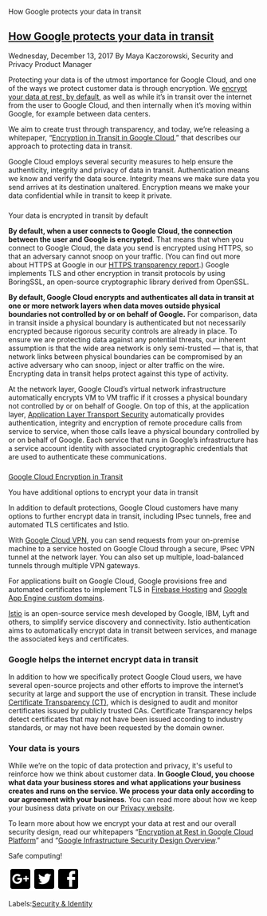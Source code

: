 How Google protects your data in transit

## [How Google protects your data in transit](https://cloudplatform.googleblog.com/2017/12/how-Google-protects-your-data-in-transit.html)

Wednesday, December 13, 2017
 By Maya Kaczorowski, Security and Privacy Product Manager

Protecting your data is of the utmost importance for Google Cloud, and one of the ways we protect customer data is through encryption. We [encrypt your data at rest, by default](https://cloud.google.com/security/encryption-at-rest/), as well as while it’s in transit over the internet from the user to Google Cloud, and then internally when it’s moving within Google, for example between data centers.

We aim to create trust through transparency, and today, we’re releasing a whitepaper, “[Encryption in Transit in Google Cloud](https://cloud.google.com/security/encryption-in-transit/),” that describes our approach to protecting data in transit.

Google Cloud employs several security measures to help ensure the authenticity, integrity and privacy of data in transit. Authentication means we know and verify the data source. Integrity means we make sure data you send arrives at its destination unaltered. Encryption means we make your data confidential while in transit to keep it private.

###

Your data is encrypted in transit by default

**By default, when a user connects to Google Cloud, the connection between the user and Google is encrypted**. That means that when you connect to Google Cloud, the data you send is encrypted using HTTPS, so that an adversary cannot snoop on your traffic. (You can find out more about HTTPS at Google in our [HTTPS transparency report](https://transparencyreport.google.com/https/overview).) Google implements TLS and other encryption in transit protocols by using BoringSSL, an open-source cryptographic library derived from OpenSSL.

**By default, Google Cloud encrypts and authenticates all data in transit at one or more network layers when data moves outside physical boundaries not controlled by or on behalf of Google.** For comparison, data in transit inside a physical boundary is authenticated but not necessarily encrypted because rigorous security controls are already in place. To ensure we are protecting data against any potential threats, our inherent assumption is that the wide area network is only semi-trusted — that is, that network links between physical boundaries can be compromised by an active adversary who can snoop, inject or alter traffic on the wire. Encrypting data in transit helps protect against this type of activity.

At the network layer, Google Cloud’s virtual network infrastructure automatically encrypts VM to VM traffic if it crosses a physical boundary not controlled by or on behalf of Google. On top of this, at the application layer, [Application Layer Transport Security](https://security.googleblog.com/2017/12/securing-communications-between-google.html) automatically provides authentication, integrity and encryption of remote procedure calls from service to service, when those calls leave a physical boundary controlled by or on behalf of Google. Each service that runs in Google’s infrastructure has a service account identity with associated cryptographic credentials that are used to authenticate these communications.

###

[Google Cloud Encryption in Transit](https://www.youtube.com/watch?v=Dzju5aALHRQ)

You have additional options to encrypt your data in transit

In addition to default protections, Google Cloud customers have many options to further encrypt data in transit, including IPsec tunnels, free and automated TLS certificates and Istio.

With [Google Cloud VPN](https://cloud.google.com/vpn/docs/concepts/overview), you can send requests from your on-premise machine to a service hosted on Google Cloud through a secure, IPsec VPN tunnel at the network layer. You can also set up multiple, load-balanced tunnels through multiple VPN gateways.

For applications built on Google Cloud, Google provisions free and automated certificates to implement TLS in [Firebase Hosting](https://firebase.google.com/docs/hosting/custom-domain) and [Google App Engine custom domains](https://cloudplatform.googleblog.com/2017/09/introducing-managed-SSL-for-Google-App-Engine.html).

[Istio](https://istio.io/) is an open-source service mesh developed by Google, IBM, Lyft and others, to simplify service discovery and connectivity. Istio authentication aims to automatically encrypt data in transit between services, and manage the associated keys and certificates.

### Google helps the internet encrypt data in transit

In addition to how we specifically protect Google Cloud users, we have several open-source projects and other efforts to improve the internet’s security at large and support the use of encryption in transit. These include [Certificate Transparency (CT)](https://www.certificate-transparency.org/), which is designed to audit and monitor certificates issued by publicly trusted CAs. Certificate Transparency helps detect certificates that may not have been issued according to industry standards, or may not have been requested by the domain owner.

### Your data is yours

While we’re on the topic of data protection and privacy, it's useful to reinforce how we think about customer data. **In Google Cloud, you choose what data your business stores and what applications your business creates and runs on the service. We process your data only according to our agreement with your business**. You can read more about how we keep your business data private on our [Privacy website](https://privacy.google.com/businesses/).

To learn more about how we encrypt your data at rest and our overall security design, read our whitepapers “[Encryption at Rest in Google Cloud Platform](https://cloud.google.com/security/encryption-at-rest/default-encryption/)” and “[Google Infrastructure Security Design Overview](https://cloud.google.com/security/security-design/).”

Safe computing!

![Share on Google+](../_resources/c620b1a7b369ad2749d0baf881d4ccbb.png)![Share on Twitter](../_resources/4e2633eb72f2026ba8464540a445a45f.png)![Share on Facebook](../_resources/a4a815e062b3a04ad2cb425115438650.png)

Labels:[Security & Identity](https://cloudplatform.googleblog.com/search/label/Security%20%26%20Identity)